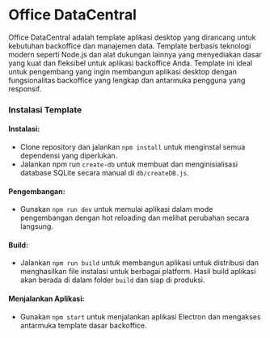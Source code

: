 # Office DataCentral

Office DataCentral adalah template aplikasi desktop yang dirancang untuk kebutuhan backoffice dan manajemen data. Template berbasis teknologi modern seperti Node.js dan alat dukungan lainnya yang menyediakan dasar yang kuat dan fleksibel untuk aplikasi backoffice Anda. Template ini ideal untuk pengembang yang ingin membangun aplikasi desktop dengan fungsionalitas backoffice yang lengkap dan antarmuka pengguna yang responsif.

### Instalasi Template

#### Instalasi:
- Clone repository dan jalankan `npm install` untuk menginstal semua dependensi yang diperlukan.
- Jalankan npm run `create-db` untuk membuat dan menginisialisasi database SQLite secara manual di `db/createDB.js`.

#### Pengembangan:
- Gunakan `npm run dev` untuk memulai aplikasi dalam mode pengembangan dengan hot reloading dan melihat perubahan secara langsung.

#### Build:
- Jalankan `npm run build` untuk membangun aplikasi untuk distribusi dan menghasilkan file instalasi untuk berbagai platform. Hasil build aplikasi akan berada di dalam folder `build` dan siap di produksi.

#### Menjalankan Aplikasi:
- Gunakan `npm start` untuk menjalankan aplikasi Electron dan mengakses antarmuka template dasar backoffice.
